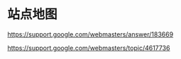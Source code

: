# 站点地图  

https://support.google.com/webmasters/answer/183669  


https://support.google.com/webmasters/topic/4617736